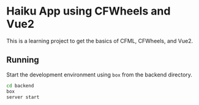 # Haiku App using CFWheels and Vue2

This is a learning project to get the basics of CFML, CFWheels, and
Vue2.

## Running

Start the development environment using `box` from the backend directory.

```bash
cd backend
box
server start
```
